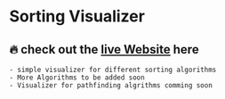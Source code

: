 # Sorting Visualizer

## 🔥 check out the [live Website]( https://sorting-visualizer-26676.web.app) here

    - simple visualizer for different sorting algorithms
    - More Algorithms to be added soon
    - Visualizer for pathfinding algrithms comming soon
